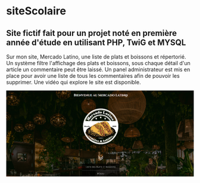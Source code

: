 # siteScolaire

<h2>Site fictif fait pour un projet noté en première année d'étude en utilisant PHP, TwiG et MYSQL</h2>
<p>Sur mon site, Mercado Latino, une liste de plats et boissons et répertorié. Un système filtre l'affichage des plats et boissons, sous chaque détail d'un article un commentaire peut être laissé. Un panel administrateur est mis en place pour avoir une liste de tous les commentaires afin de pouvoir les supprimer. Une vidéo qui explore le site est disponible.</p>

<img src="index.png">
